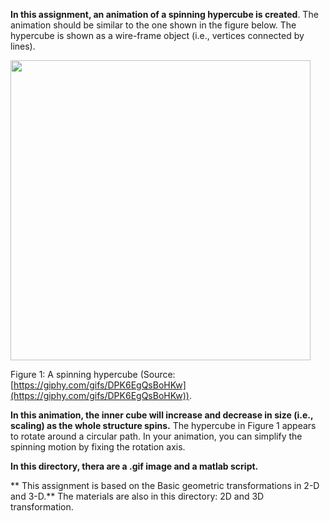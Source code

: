 **In this assignment, an animation of a spinning hypercube is created**. The animation should be similar to the one shown in the figure below. The hypercube is shown as a wire-frame object (i.e., vertices connected by lines). 


<a href="hypercube"><img src="https://i.imgur.com/l8JVEJc.gif" align="middle" width="480" ></a>

Figure 1: A spinning hypercube (Source: [https://giphy.com/gifs/DPK6EgQsBoHKw](https://giphy.com/gifs/DPK6EgQsBoHKw)).  


**In this animation, the inner cube will increase and decrease in size (i.e., scaling) as the whole structure spins.** The hypercube in Figure 1 appears to rotate around a circular path. In your animation, you can simplify the spinning motion by fixing the rotation axis.

**In this directory, thera are a .gif image and a matlab script.** 

** This assignment is based on the Basic geometric transformations in 2-D and 3-D.** The materials are also in this directory: 2D and 3D transformation.

